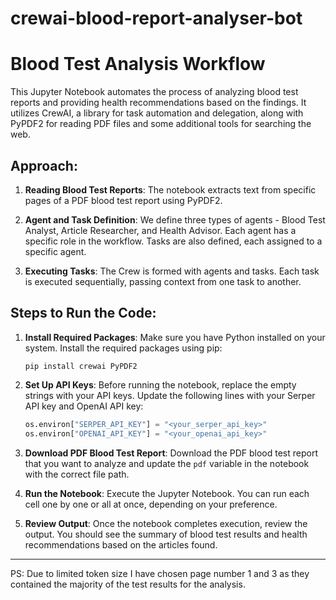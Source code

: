 # crewai-blood-report-analyser-bot

# Blood Test Analysis Workflow

This Jupyter Notebook automates the process of analyzing blood test reports and providing health recommendations based on the findings. It utilizes CrewAI, a library for task automation and delegation, along with PyPDF2 for reading PDF files and some additional tools for searching the web.

## Approach:

1. **Reading Blood Test Reports**: The notebook extracts text from specific pages of a PDF blood test report using PyPDF2.

2. **Agent and Task Definition**: We define three types of agents - Blood Test Analyst, Article Researcher, and Health Advisor. Each agent has a specific role in the workflow. Tasks are also defined, each assigned to a specific agent.

3. **Executing Tasks**: The Crew is formed with agents and tasks. Each task is executed sequentially, passing context from one task to another.

## Steps to Run the Code:

1. **Install Required Packages**: Make sure you have Python installed on your system. Install the required packages using pip:
    ```
    pip install crewai PyPDF2
    ```

2. **Set Up API Keys**: Before running the notebook, replace the empty strings with your API keys. Update the following lines with your Serper API key and OpenAI API key:
    ```python
    os.environ["SERPER_API_KEY"] = "<your_serper_api_key>"
    os.environ["OPENAI_API_KEY"] = "<your_openai_api_key>"
    ```

3. **Download PDF Blood Test Report**: Download the PDF blood test report that you want to analyze and update the `pdf` variable in the notebook with the correct file path.

4. **Run the Notebook**: Execute the Jupyter Notebook. You can run each cell one by one or all at once, depending on your preference.

5. **Review Output**: Once the notebook completes execution, review the output. You should see the summary of blood test results and health recommendations based on the articles found.

---

PS: Due to limited token size I have chosen page number 1 and 3 as they contained the majority of the test results for the analysis.
